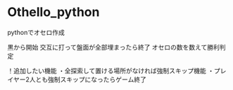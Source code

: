 # Othello_python
pythonでオセロ作成

黒から開始
交互に打って盤面が全部埋まったら終了
オセロの数を数えて勝利判定

！追加したい機能
・全探索して置ける場所がなければ強制スキップ機能
・プレイヤー2人とも強制スキップになったらゲーム終了